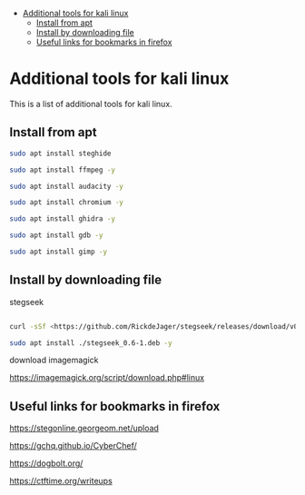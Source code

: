 - [Additional tools for kali linux](#additional-tools-for-kali-linux)
  - [Install from apt](#install-from-apt)
  - [Install by downloading file](#install-by-downloading-file)
  - [Useful links for bookmarks in firefox](#useful-links-for-bookmarks-in-firefox)


# Additional tools for kali linux

This is a list of additional tools for kali linux.

## Install from apt
```bash
sudo apt install steghide

sudo apt install ffmpeg -y

sudo apt install audacity -y

sudo apt install chromium -y

sudo apt install ghidra -y

sudo apt install gdb -y

sudo apt install gimp -y
```


## Install by downloading file
stegseek

```bash

curl -sSf <https://github.com/RickdeJager/stegseek/releases/download/v0.6/stegseek_0.6-1.deb>

sudo apt install ./stegseek_0.6-1.deb -y
```
download imagemagick

<https://imagemagick.org/script/download.php#linux>

## Useful links for bookmarks in firefox

<https://stegonline.georgeom.net/upload>

<https://gchq.github.io/CyberChef/>

<https://dogbolt.org/>

<https://ctftime.org/writeups>

